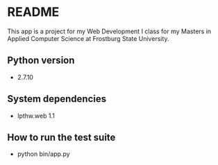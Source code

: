 # README

This app is a project for my Web Development I class for my Masters in Applied Computer Science at Frostburg State University.

## Python version

* 2.7.10

## System dependencies

* lpthw.web 1.1

## How to run the test suite

* python bin/app.py
